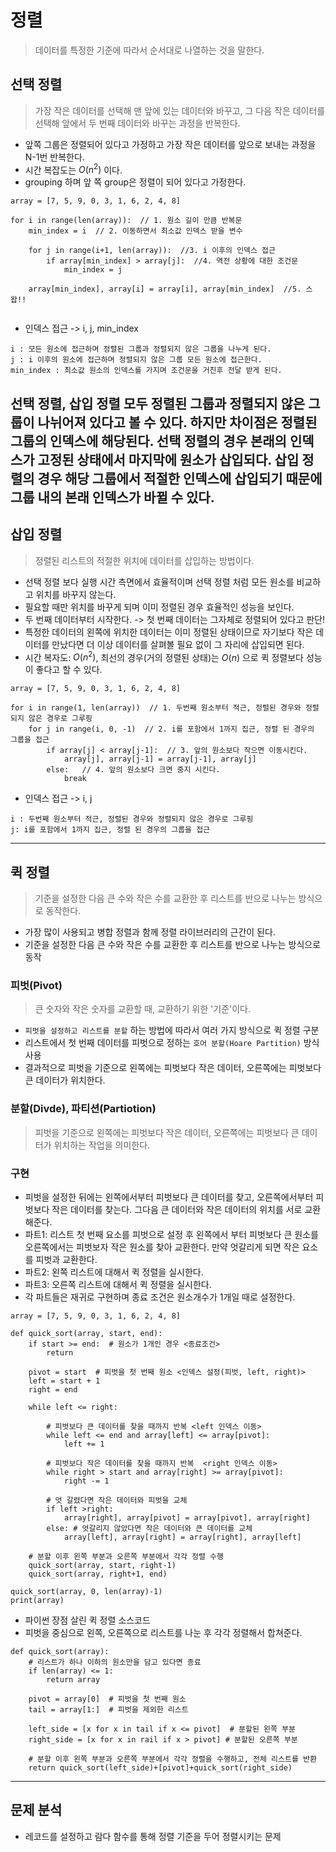 # 정렬

> 데이터를 특정한 기준에 따라서 순서대로 나열하는 것을 말한다. 

## 선택 정렬

> 가장 작은 데이터를 선택해 맨 앞에 있는 데이터와 바꾸고, 그 다음 작은 데이터를 선택해 앞에서 두 번째 데이터와 바꾸는 과정을 반복한다.
* 앞쪽 그룹은 정렬되어 있다고 가정하고 가장 작은 데이터를 앞으로 보내는 과정을 N-1번 반복한다.
* 시간 복잡도는 $O(n^2)$ 이다. 
* grouping 하며 앞 쪽 group은 정렬이 되어 있다고 가정한다. 
~~~
array = [7, 5, 9, 0, 3, 1, 6, 2, 4, 8]

for i in range(len(array)):  // 1. 원소 길이 만큼 반복문
    min_index = i  // 2. 이동하면서 최소값 인덱스 받을 변수 

    for j in range(i+1, len(array)):  //3. i 이후의 인덱스 접근 
        if array[min_index] > array[j]:  //4. 역전 상황에 대한 조건문
            min_index = j
    
    array[min_index], array[i] = array[i], array[min_index]  //5. 스왑!!
        
~~~

* 인덱스 접근 -> i, j, min_index
~~~
i : 모든 원소에 접근하며 정렬된 그룹과 정렬되지 않은 그룹을 나누게 된다.
j : i 이후의 원소에 접근하며 정렬되지 않은 그룹 모든 원소에 접근한다.
min_index : 최소값 원소의 인덱스를 가지며 조건문을 거친후 전달 받게 된다. 
~~~

선택 정렬, 삽입 정렬 모두 정렬된 그룹과 정렬되지 않은 그룹이 나뉘어져 있다고 볼 수 있다. 하지만 차이점은 정렬된 그룹의 인덱스에 해당된다. 선택 정렬의 경우 본래의 인덱스가 고정된 상태에서 마지막에 원소가 삽입되다. 삽입 정렬의 경우 해당 그룹에서 적절한 인덱스에 삽입되기 때문에 그룹 내의 본래 인덱스가 바뀔 수 있다. 
---

## 삽입 정렬

> 정렬된 리스트의 적절한 위치에 데이터를 삽입하는 방법이다.

* 선택 정렬 보다 실행 시간 측면에서 효율적이며 선택 정렬 처럼 모든 원소를 비교하고 위치를 바꾸지 않는다. 
* 필요할 때만 위치를 바꾸게 되며 이미 정렬된 경우 효율적인 성능을 보인다.
* 두 번째 데이터부터 시작한다. -> 첫 번째 데이터는 그자체로 정렬되어 있다고 판단!
* 특정한 데이터의 왼쪽에 위치한 데이터는 이미 정렬된 상태이므로 자기보다 작은 데이터를 만났다면 더 이상 데이터를 살펴볼 필요 없이 그 자리에 삽입되면 된다. 
* 시간 복자도: $O(n^2)$, 최선의 경우(거의 정렬된 상태)는 $O(n)$ 으로 퀵 정렬보다 성능이 좋다고 할 수 있다.

~~~
array = [7, 5, 9, 0, 3, 1, 6, 2, 4, 8]

for i in range(1, len(array))  // 1. 두번째 원소부터 적근, 정렬된 경우와 정렬되지 않은 경우로 그루핑
    for j in range(i, 0, -1)  // 2. i를 포함에서 1까지 집근, 정렬 된 경우의 그룹을 접근
        if array[j] < array[j-1]:  // 3. 앞의 원소보다 작으면 이동시킨다.
            array[j], array[j-1] = array[j-1], array[j]
        else:   // 4. 앞의 원소보다 크면 중지 시킨다. 
            break
~~~

* 인덱스 접근 -> i, j
~~~
i : 두번째 원소부터 적근, 정렬된 경우와 정렬되지 않은 경우로 그루핑
j: i를 포함에서 1까지 집근, 정렬 된 경우의 그룹을 접근 
~~~

---

## 퀵 정렬

> 기준을 설정한 다음 큰 수와 작은 수를 교환한 후 리스트를 반으로 나누는 방식으로 동작한다.

* 가장 많이 사용되고 병합 정렬과 함께 정렬 라이브러리의 근간이 된다. 
* 기준을 설정한 다음 큰 수와 작은 수를 교환한 후 리스트를 반으로 나누는 방식으로 동작

### 피벗(Pivot)

> 큰 숫자와 작은 숫자를 교환할 때, 교환하기 위한 '기준'이다.

* `피벗을 설정하고 리스트를 분할` 하는 방법에 따라서 여러 가지 방식으로 퀵 정렬 구분
* 리스트에서 첫 번째 데이터를 피벗으로 정하는 `호어 분할(Hoare Partition)` 방식 사용
* 결과적으로 피벗을 기준으로 왼쪽에는 피벗보다 작은 데이터, 오른쪽에는 피벗보다 큰 데이터가 위치한다. 

### 분할(Divde), 파티션(Partiotion)
> 피벗을 기준으로 왼쪽에는 피벗보다 작은 데이터, 오른쪽에는 피벗보다 큰 데이터가 위치하는 작업을 의미한다. 

### 구현

* 피벗을 설정한 뒤에는 왼쪽에서부터 피벗보다 큰 데이터를 찾고, 오른쪽에서부터 피벗보다 작은 데이터를 찾는다. 그다음 큰 데이터와 작은 데이터의 위치를 서로 교환해준다. 
* 파트1: 리스트 첫 번째 요소를 피벗으로 설정 후 왼쪽에서 부터 피벗보다 큰 원소를 오른쪽에서는 피벗보자 작은 원소를 찾아 교환한다. 만약 엇갈리게 되면 작은 요소를 피벗과 교환한다.
* 파트2: 왼쪽 리스트에 대해서 퀵 정렬을 실시한다.
* 파트3: 오른쪽 리스트에 대해서 퀵 정렬을 실시한다. 
* 각 파트들은 재귀로 구현하며 종료 조건은 원소개수가 1개일 때로 설정한다. 

~~~
array = [7, 5, 9, 0, 3, 1, 6, 2, 4, 8]

def quick_sort(array, start, end):
    if start >= end:  # 원소가 1개인 경우 <종료조건>
        return
    
    pivot = start  # 피벗을 첫 번째 원소 <인덱스 설정(피벗, left, right)>
    left = start + 1
    right = end

    while left <= right:
        
        # 피벗보다 큰 데이터를 찾을 때까지 반복 <left 인덱스 이동>
        while left <= end and array[left] <= array[pivot]:
            left += 1
        
        # 피벗보다 작은 데이터를 찾을 때까지 반복  <right 인덱스 이동>
        while right > start and array[right] >= array[pivot]:
            right -= 1
        
        # 엇 갈렸다면 작은 데이터와 피벗을 교체 
        if left >right:
            array[right], array[pivot] = array[pivot], array[right]
        else: # 엇갈리지 않았다면 작은 데이터와 큰 데이터를 교체
            array[left], array[right] = array[right], array[left]
        
    # 분할 이후 왼쪽 부분과 오른쪽 부분에서 각각 정렬 수행
    quick_sort(array, start, right-1)
    quick_sort(array, right+1, end)

quick_sort(array, 0, len(array)-1)
print(array)
~~~

* 파이썬 장점 살린 퀵 정렬 소스코드
* 피벗을 중심으로 왼쪽, 오른쪽으로 리스트를 나눈 후 각각 정렬해서 합쳐준다.
~~~
def quick_sort(array):
    # 리스트가 하나 이하의 원소만을 담고 있다면 종료
    if len(array) <= 1:
        return array
    
    pivot = array[0]  # 피벗을 첫 번째 원소
    tail = array[1:]  # 피벗을 제외한 리스트

    left_side = [x for x in tail if x <= pivot]  # 분할된 왼쪽 부분
    right_side = [x for x in rail if x > pivot] # 분할된 오른쪽 부분

    # 분할 이후 왼쪽 부분과 오른쪽 부분에서 각각 정렬을 수행하고, 전체 리스트를 반환
    return quick_sort(left_side)+[pivot]+quick_sort(right_side)
~~~

---

## 문제 분석

* 레코드를 설정하고 람다 함수를 통해 정렬 기준을 두어 정렬시키는 문제